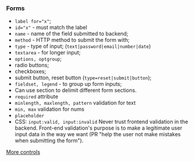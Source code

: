 ### Forms ###
- `label for="x"`;
- `id="x"` - must match the label
- `name` - name of the field submitted to backend;
- `method` - HTTP method to submit the form with;
- `type` - type of input; (`text|password|email|number|date`)
- `textarea` - for longer input;
- `options, optgroup`;
- radio buttons;
- checkboxes;
- submit button, reset button (`type=reset|submit|button`);
- `fieldset, legend` - to group up form inputs;
- Can use section to delimit different form sections.
- `required` attribute
- `minlength, maxlength, pattern` validation for text
- `min, max` validation for nums
- `placeholder`
- CSS: `input:valid, input:invalid`
Never trust frontend validation in the backend.
Front-end validation's purpose is to make a legitimate user input data in the way we want (PR "help the user not make mistakes when submitting the form").

[More controls](https://www.sitepoint.com/html-forms-constraint-validation-complete-guide/#whatisconstraintvalidation)